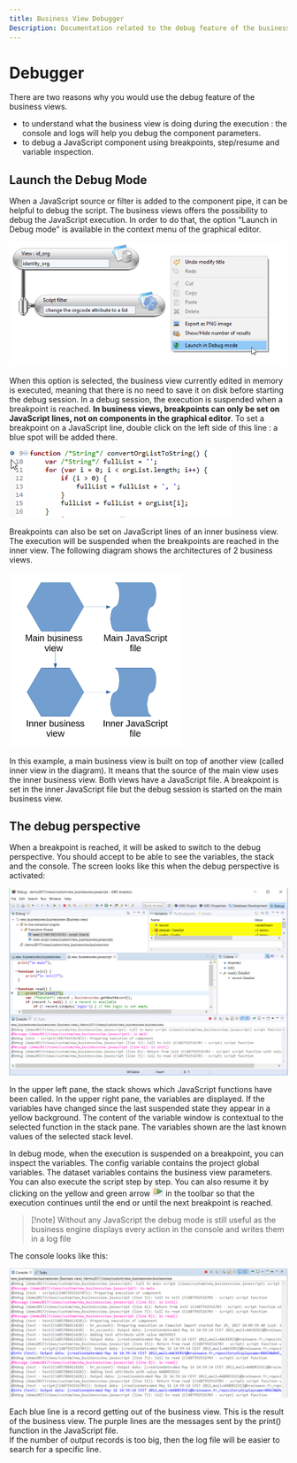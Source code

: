 ```yaml
---
title: Business View Debugger
Description: Documentation related to the debug feature of the business views
---
```


# Debugger

There are two reasons why you would use the debug feature of the business views.  

- to understand what the business view is doing during the execution : the console and logs will help you debug the component parameters.
- to debug a JavaScript component using breakpoints, step/resume and variable inspection.  

## Launch the Debug Mode  

When a JavaScript source or filter is added to the component pipe, it can be helpful to debug the script. The business views offers the possibility to debug the JavaScript execution. In order to do that, the option "Launch in Debug mode" is available in the context menu of the graphical editor.  

![Debug mode](./images/2017-04-05_10_20_35-iGRC_Properties_-_demobusinessviews_views_new_businessview.businessview_-_iGRC_A.png "Debug mode")

When this option is selected, the business view currently edited in memory is executed, meaning that there is no need to save it on disk before starting the debug session.
In a debug session, the execution is suspended when a breakpoint is reached. **In business views, breakpoints can only be set on JavaScript lines, not on components in the graphical editor**.
To set a breakpoint on a JavaScript line, double click on the left side of this line : a blue spot will be added there.  

![Debug mode](./images/2017-04-05_10_37_26-iGRC_Project_-_demobusinessviews_views_new_businessview.javascript_-_iGRC_Analyt.png "Debug mode")

Breakpoints can also be set on JavaScript lines of an inner business view. The execution will be suspended when the breakpoints are reached in the inner view. The following diagram shows the architectures of 2 business views.

![Debug mode](./images/bv_subview.png "Debug mode")

In this example, a main business view is built on top of another view (called inner view in the diagram). It means that the source of the main view uses the inner business view. Both views have a JavaScript file. A breakpoint is set in the inner JavaScript file but the debug session is started on the main business view.  

## The debug perspective  

When a breakpoint is reached, it will be asked to switch to the debug perspective. You should accept to be able to see the variables, the stack and the console. The screen looks like this when the debug perspective is activated:  

![Debug](./images/bv_debug.png "Debug")

In the upper left pane, the stack shows which JavaScript functions have been called. In the upper right pane, the variables are displayed. If the variables have changed since the last suspended state they appear in a yellow background. The content of the variable window is contextual to the selected function in the stack pane. The variables shown are the last known values of the selected stack level.

In debug mode, when the execution is suspended on a breakpoint, you can inspect the variables. The config variable contains the project global variables. The dataset variables contains the business view parameters. You can also execute the script step by step. You can also resume it by clicking on the yellow and green arrow ![Debug](./images/2017-04-05_11_28_12-Debug_-_demobusinessviews_views_new_businessview.javascript_-_iGRC_Analytics.png "Debug") in the toolbar so that the execution continues until the end or until the next breakpoint is reached.

> [!note] Without any JavaScript the debug mode is still useful as the business engine displays every action in the console and writes them in a log file

The console looks like this:

![Console](./images/bv_debuglog.png "Console")

Each blue line is a record getting out of the business view. This is the result of the business view. The purple lines are the messages sent by the print() function in the JavaScript file.  
If the number of output records is too big, then the log file will be easier to search for a specific line.
